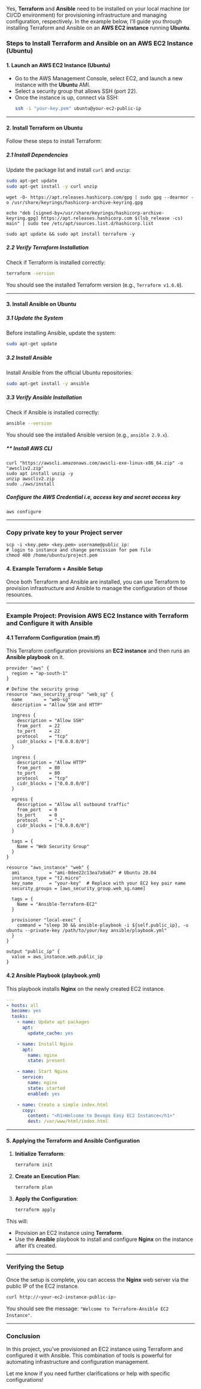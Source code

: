 Yes, **Terraform** and **Ansible** need to be installed on your local machine (or CI/CD environment) for provisioning infrastructure and managing configuration, respectively. In the example below, I’ll guide you through installing Terraform and Ansible on an **AWS EC2 instance** running **Ubuntu**.

### **Steps to Install Terraform and Ansible on an AWS EC2 Instance (Ubuntu)**

#### **1. Launch an AWS EC2 Instance (Ubuntu)**

- Go to the AWS Management Console, select EC2, and launch a new instance with the **Ubuntu** AMI.
- Select a security group that allows SSH (port 22).
- Once the instance is up, connect via SSH:
  ```bash
  ssh -i "your-key.pem" ubuntu@your-ec2-public-ip
  ```

---

#### **2. Install Terraform on Ubuntu**

Follow these steps to install Terraform:

##### **2.1 Install Dependencies**
Update the package list and install `curl` and `unzip`:
```bash
sudo apt-get update
sudo apt-get install -y curl unzip
```
```
wget -O- https://apt.releases.hashicorp.com/gpg | sudo gpg --dearmor -o /usr/share/keyrings/hashicorp-archive-keyring.gpg

echo "deb [signed-by=/usr/share/keyrings/hashicorp-archive-keyring.gpg] https://apt.releases.hashicorp.com $(lsb_release -cs) main" | sudo tee /etc/apt/sources.list.d/hashicorp.list

sudo apt update && sudo apt install terraform -y
```

##### **2.2 Verify Terraform Installation**
Check if Terraform is installed correctly:
```bash
terraform -version
```

You should see the installed Terraform version (e.g., `Terraform v1.6.0`).

---

#### **3. Install Ansible on Ubuntu**

##### **3.1 Update the System**
Before installing Ansible, update the system:
```bash
sudo apt-get update
```

##### **3.2 Install Ansible**
Install Ansible from the official Ubuntu repositories:
```bash
sudo apt-get install -y ansible
```

##### **3.3 Verify Ansible Installation**
Check if Ansible is installed correctly:
```bash
ansible --version
```

You should see the installed Ansible version (e.g., `ansible 2.9.x`).

##### ** Install AWS CLI

```
curl "https://awscli.amazonaws.com/awscli-exe-linux-x86_64.zip" -o "awscliv2.zip"
sudo apt install unzip -y
unzip awscliv2.zip
sudo ./aws/install
```

##### Configure the AWS Credential i.e, access key and secret access key

```
aws configure

```
---
### Copy private key to your Project server

```
scp -i <key.pem> <key.pem> username@public_ip:
# login to instance and change permission for pem file
chmod 400 /home/ubuntu/project.pem

```
#### **4. Example Terraform + Ansible Setup**

Once both Terraform and Ansible are installed, you can use Terraform to provision infrastructure and Ansible to manage the configuration of those resources.

---

### **Example Project: Provision AWS EC2 Instance with Terraform and Configure it with Ansible**

#### **4.1 Terraform Configuration (main.tf)**

This Terraform configuration provisions an **EC2 instance** and then runs an **Ansible playbook** on it.

```hcl
provider "aws" {
  region = "ap-south-1"
}

# Define the security group
resource "aws_security_group" "web_sg" {
  name        = "web-sg"
  description = "Allow SSH and HTTP"

  ingress {
    description = "Allow SSH"
    from_port   = 22
    to_port     = 22
    protocol    = "tcp"
    cidr_blocks = ["0.0.0.0/0"]
  }

  ingress {
    description = "Allow HTTP"
    from_port   = 80
    to_port     = 80
    protocol    = "tcp"
    cidr_blocks = ["0.0.0.0/0"]
  }

  egress {
    description = "Allow all outbound traffic"
    from_port   = 0
    to_port     = 0
    protocol    = "-1"
    cidr_blocks = ["0.0.0.0/0"]
  }

  tags = {
    Name = "Web Security Group"
  }
}

resource "aws_instance" "web" {
  ami           = "ami-0dee22c13ea7a9a67" # Ubuntu 20.04
  instance_type = "t2.micro"
  key_name      = "your-key"  # Replace with your EC2 key pair name
  security_groups = [aws_security_group.web_sg.name]

  tags = {
    Name = "Ansible-Terraform-EC2"
  }

  provisioner "local-exec" {
    command = "sleep 30 && ansible-playbook -i ${self.public_ip}, -u ubuntu --private-key /path/to/your/key ansible/playbook.yml"
  }
}

output "public_ip" {
  value = aws_instance.web.public_ip
}
```

#### **4.2 Ansible Playbook (playbook.yml)**

This playbook installs **Nginx** on the newly created EC2 instance.

```yaml
---
- hosts: all
  become: yes
  tasks:
    - name: Update apt packages
      apt:
        update_cache: yes

    - name: Install Nginx
      apt:
        name: nginx
        state: present

    - name: Start Nginx
      service:
        name: nginx
        state: started
        enabled: yes

    - name: Create a simple index.html
      copy:
        content: "<h1>Welcome to Devops Easy EC2 Instance</h1>"
        dest: /var/www/html/index.html
```

---

#### **5. Applying the Terraform and Ansible Configuration**

1. **Initialize Terraform**:
   ```bash
   terraform init
   ```

2. **Create an Execution Plan**:
   ```bash
   terraform plan
   ```

3. **Apply the Configuration**:
   ```bash
   terraform apply
   ```

This will:
- Provision an EC2 instance using **Terraform**.
- Use the **Ansible** playbook to install and configure **Nginx** on the instance after it’s created.

---

### **Verifying the Setup**

Once the setup is complete, you can access the **Nginx** web server via the public IP of the EC2 instance.

```bash
curl http://<your-ec2-instance-public-ip>
```

You should see the message: `"Welcome to Terraform-Ansible EC2 Instance"`.

---

### **Conclusion**

In this project, you’ve provisioned an EC2 instance using Terraform and configured it with Ansible. This combination of tools is powerful for automating infrastructure and configuration management.

Let me know if you need further clarifications or help with specific configurations!
